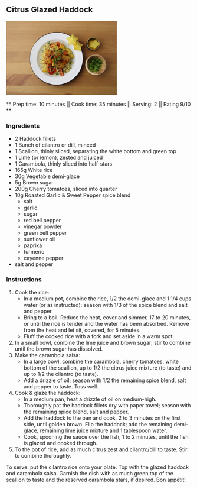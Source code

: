 ## Citrus Glazed Haddock

![Picture](../img/citrus_glazed_haddock.jpg)

** Prep time: 10 minutes || Cook time: 35 minutes || Serving: 2 || Rating 9/10 **

### Ingredients

- 2 Haddock fillets
- 1 Bunch of cilantro or dill, minced
- 1 Scallion, thinly sliced, separating the white bottom and green top
- 1 Lime (or lemon), zested and juiced
- 1 Carambola, thinly sliced into half-stars
- 165g White rice
- 30g Vegetable demi-glace
- 5g Brown sugar
- 200g Cherry tomatoes, sliced into quarter
- 10g Roasted Garlic & Sweet Pepper spice blend 
	- salt
	- garlic 
	- sugar
	- red bell pepper
	- vinegar powder 
	- green bell pepper
	- sunflower oil
	- paprika 
	- turmeric
	- cayenne pepper
- salt and pepper

### Instructions

1. Cook the rice: 
	- In a medium pot, combine the rice, 1/2 the demi-glace and 1 1/4 cups water (or as instructed); season with 1/3 of the spice blend and salt and pepper. 
	- Bring to a boil. Reduce the heat, cover and simmer, 17 to 20 minutes, or until the rice is tender and the water has been absorbed. Remove from the heat and let sit, covered, for 5 minutes. 
	- Fluff the cooked rice with a fork and set aside in a warm spot. 
2. In a small bowl, combine the lime juice and brown sugar; stir to combine until the brown sugar has dissolved. 
3. Make the carambola salsa:
	- In a large bowl, combine the carambola, cherry tomatoes, white bottom of the scallion, up to 1/2 the citrus juice mixture (to taste) and up to 1/2 the cilantro (to taste). 
	- Add a drizzle of oil; season with 1/2 the remaining spice blend, salt and pepper to taste. Toss well. 
4. Cook & glaze the haddock:
	- In a medium pan, heat a drizzle of oil on medium-high. 
	- Thoroughly pat the haddock fillets dry with paper towel; season with the remaining spice blend, salt and pepper. 
	- Add the haddock to the pan and cook, 2 to 3 minutes on the first side, until golden brown. Flip the haddock; add the remaining demi-glace, remaining lime juice mixture and 1 tablespoon water. 
	- Cook, spooning the sauce over the fish, 1 to 2 minutes, until the fish is glazed and cooked through. 
5. To the pot of rice, add as much citrus zest and cilantro/dill to taste. Stir to combine thoroughly. 

To serve: put the cilantro rice onto your plate. Top with the glazed haddock and carambola salsa. Garnish the dish with as much green top of the scallion to taste and the reserved carambola stars, if desired. Bon appétit! 
